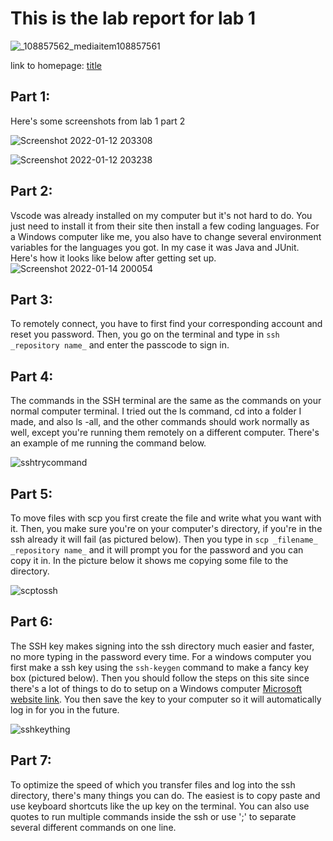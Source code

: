 
# This is the lab report for lab 1
  ![_108857562_mediaitem108857561](https://user-images.githubusercontent.com/33038975/149267061-470b4177-1b10-488f-847a-2317f1be764e.jpg)

  link to homepage: [title](https://yangwestyyy21.github.io/cse15l-lab-reports/index.html)
  
## Part 1:

Here's some screenshots from lab 1 part 2

![Screenshot 2022-01-12 203308](https://user-images.githubusercontent.com/33038975/149266839-4e656872-cb66-41bd-b93b-338780c68c66.png)

![Screenshot 2022-01-12 203238](https://user-images.githubusercontent.com/33038975/149266813-3e53f530-949d-4bc1-953a-ebdaade15353.png)

## Part 2: 

Vscode was already installed on my computer but it's not hard to do. You just need to install it from their site then install a few coding languages. For a Windows computer like me, you also have to change several environment variables for the languages you got. In my case it was Java and JUnit. Here's how it looks like below after getting set up. 
![Screenshot 2022-01-14 200054](https://user-images.githubusercontent.com/33038975/149608040-a15c86fe-9b04-4bcd-83bf-eb38ad6074ad.png)

## Part 3: 

To remotely connect, you have to first find your corresponding account and reset you password. Then, you go on the terminal and type in `ssh _repository name_` and enter the passcode to sign in. 

## Part 4: 

The commands in the SSH terminal are the same as the commands on your normal computer terminal. I tried out the ls command, cd into a folder I made, and also ls -all, and the other commands should work normally as well, except you're running them remotely on a different computer. There's an example of me running the command below.

![sshtrycommand](https://user-images.githubusercontent.com/33038975/149608279-52d3d5af-e58a-4143-9b4d-a93c9aa7a7bd.png)

## Part 5:

To move files with scp you first create the file and write what you want with it. Then, you make sure you're on your computer's directory, if you're in the ssh already it will fail (as pictured below). Then you type in `scp _filename_ _repository name_` and it will prompt you for the password and you can copy it in. In the picture below it shows me copying some file to the directory. 

![scptossh](https://user-images.githubusercontent.com/33038975/149608498-d079e853-4622-4bb4-ae63-1c0eb2260b71.png)

## Part 6: 

The SSH key makes signing into the ssh directory much easier and faster, no more typing in the password every time. For a windows computer you first make a ssh key using the `ssh-keygen` command to make a fancy key box (pictured below). Then you should follow the steps on this site since there's a lot of things to do to setup on a Windows computer  [Microsoft website link](https://docs.microsoft.com/en-us/windows-server/administration/openssh/openssh_keymanagement#user-key-generation). You then save the key to your computer so it will automatically log in for you in the future.

![sshkeything](https://user-images.githubusercontent.com/33038975/149608717-62311c0e-5bb7-4579-93b3-e30b43935a7f.png)


## Part 7: 

To optimize the speed of which you transfer files and log into the ssh directory, there's many things you can do. The easiest is to copy paste and use keyboard shortcuts like the up key on the terminal. You can also use quotes to run multiple commands inside the ssh or use ';' to separate several different commands on one line. 
